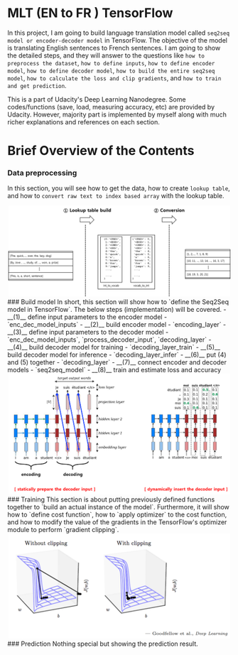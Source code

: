# MLT (EN to FR ) TensorFlow

In this project, I am going to build language translation model called `seq2seq model or encoder-decoder model` in TensorFlow. The objective of the model is translating English sentences to French sentences. I am going to show the detailed steps, and they will answer to the questions like `how to preprocess the dataset`, `how to define inputs`, `how to define encoder model`, `how to define decoder model`, `how to build the entire seq2seq model`, `how to calculate the loss and clip gradients`, and `how to train and get prediction`.

This is a part of Udacity's Deep Learning Nanodegree. Some codes/functions (save, load, measuring accuracy, etc) are provided by Udacity. However, majority part is implemented by myself along with much richer explanations and references on each section.  

# Brief Overview of the Contents
### Data preprocessing
In this section, you will see how to get the data, how to create `lookup table`, and how to `convert raw text to index based array` with the lookup table.
<div style="text-align:center;">
  <img src='./conversion.png' alt='Drawing' width='500px'>
</div>
### Build model
In short, this section will show how to `define the Seq2Seq model in TensorFlow`. The below steps (implementation) will be covered.
- __(1)__ define input parameters to the encoder model
  - `enc_dec_model_inputs`
- __(2)__ build encoder model
  - `encoding_layer`
- __(3)__ define input parameters to the decoder model
  - `enc_dec_model_inputs`, `process_decoder_input`, `decoding_layer`
- __(4)__ build decoder model for training
  - `decoding_layer_train`
- __(5)__ build decoder model for inference
  - `decoding_layer_infer`
- __(6)__ put (4) and (5) together
  - `decoding_layer`
- __(7)__ connect encoder and decoder models
  - `seq2seq_model`
- __(8)__ train and estimate loss and accuracy
<div style="text-align:center;">
  <img src="./decoder_shift.png" style="width:500px;"/>
</div>
### Training
This section is about putting previously defined functions together to `build an actual instance of the model`. Furthermore, it will show how to `define cost function`, how to `apply optimizer` to the cost function, and how to modify the value of the gradients in the TensorFlow's optimizer module to perform `gradient clipping`.
<div style="text-align:center;">
  <img src="./gradient_clipping.png" style="width:500px;"/>
</div>
### Prediction
Nothing special but showing the prediction result.
